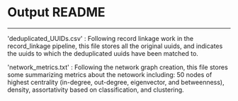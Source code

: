 # Output README
---
'deduplicated_UUIDs.csv' : Following record linkage work in the record_linkage pipeline, this file stores all the original uuids, and indicates the uuids to which the deduplicated uuids have been matched to.

'network_metrics.txt' : Following the network graph creation, this file stores some summarizing metrics about the netowork including: 50 nodes of highest centrality (in-degree, out-degree, eigenvector, and betweenness), density, assortativity based on classification, and clustering.